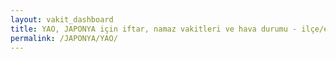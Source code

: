 ```yaml
---
layout: vakit_dashboard
title: YAO, JAPONYA için iftar, namaz vakitleri ve hava durumu - ilçe/eyalet seç
permalink: /JAPONYA/YAO/
---
```


<script type="text/javascript">
  var GLOBAL_COUNTRY = 'JAPONYA';
  var GLOBAL_CITY = 'YAO';
  var GLOBAL_STATE = '';
  var lat = 72;
  var lon = 21;
</script>
